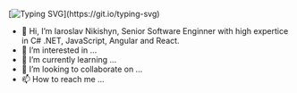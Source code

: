 [![Typing SVG](https://readme-typing-svg.demolab.com/?lines=Hello,+welcome+to+my+profile+page.)](https://git.io/typing-svg)

- 👋 Hi, I’m Iaroslav Nikishyn, Senior Software Enginner with high expertice in C# .NET, JavaScript, Angular and React. 
- 👀 I’m interested in ...
- 🌱 I’m currently learning ...
- 💞️ I’m looking to collaborate on ...
- 📫 How to reach me ...

<!---
arlek777/arlek777 is a ✨ special ✨ repository because its `README.md` (this file) appears on your GitHub profile.
You can click the Preview link to take a look at your changes.
--->
